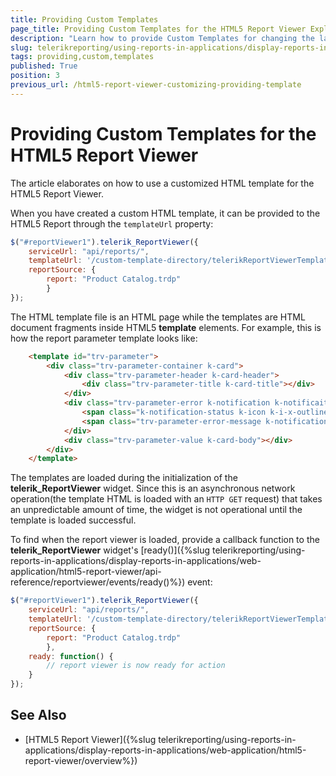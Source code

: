 ```yaml
---
title: Providing Custom Templates
page_title: Providing Custom Templates for the HTML5 Report Viewer Explained
description: "Learn how to provide Custom Templates for changing the layout of the HTML5 Report Viewer in Telerik Reporting."
slug: telerikreporting/using-reports-in-applications/display-reports-in-applications/web-application/html5-report-viewer/customizing/styling-and-appearance/providing-custom-templates
tags: providing,custom,templates
published: True
position: 3
previous_url: /html5-report-viewer-customizing-providing-template
---
```


# Providing Custom Templates for the HTML5 Report Viewer

The article elaborates on how to use a customized HTML template for the HTML5 Report Viewer.

When you have created a custom HTML template, it can be provided to the HTML5 Report through the `templateUrl` property:

````JavaScript
$("#reportViewer1").telerik_ReportViewer({
	serviceUrl: "api/reports/",
	templateUrl: '/custom-template-directory/telerikReportViewerTemplate.html',
	reportSource: { 
		report: "Product Catalog.trdp" 
		}
});
````

The HTML template file is an HTML page while the templates are HTML document fragments inside HTML5 __template__ elements. For example, this is how the report parameter template looks like:

````HTML
    <template id="trv-parameter">
        <div class="trv-parameter-container k-card">
            <div class="trv-parameter-header k-card-header">
                <div class="trv-parameter-title k-card-title"></div>
            </div>
            <div class="trv-parameter-error k-notification k-notificaiton-error">
                <span class="k-notification-status k-icon k-i-x-outline"></span>
                <span class="trv-parameter-error-message k-notification-content"></span>
            </div>
            <div class="trv-parameter-value k-card-body"></div>
        </div>
    </template>
````

The templates are loaded during the initialization of the __telerik_ReportViewer__ widget. Since this is an asynchronous network operation(the template HTML is loaded with an `HTTP GET` request) that takes an unpredictable amount of time, the widget is not operational until the template is loaded successful. 

To find when the report viewer is loaded, provide a callback function to the __telerik_ReportViewer__ widget's [ready()]({%slug telerikreporting/using-reports-in-applications/display-reports-in-applications/web-application/html5-report-viewer/api-reference/reportviewer/events/ready()%}) event:

````JavaScript
$("#reportViewer1").telerik_ReportViewer({
	serviceUrl: "api/reports/",
	templateUrl: '/custom-template-directory/telerikReportViewerTemplate.html',
	reportSource: { 
		report: "Product Catalog.trdp" 
		},
	ready: function() {
		// report viewer is now ready for action
	}
});
````


## See Also

* [HTML5 Report Viewer]({%slug telerikreporting/using-reports-in-applications/display-reports-in-applications/web-application/html5-report-viewer/overview%})
